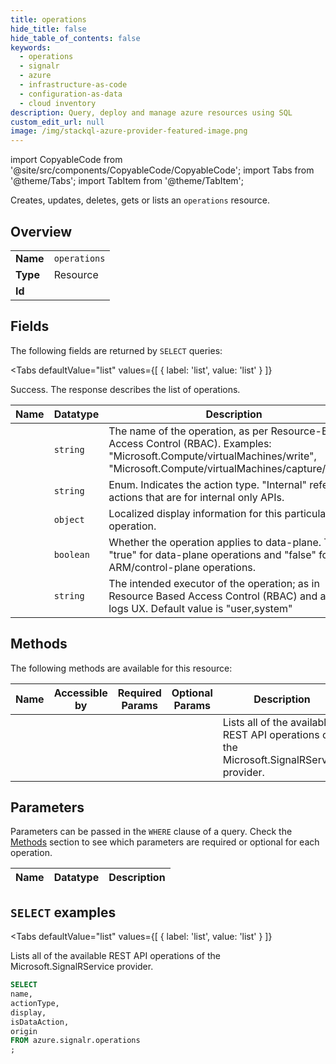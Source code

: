 ```yaml
--- 
title: operations
hide_title: false
hide_table_of_contents: false
keywords:
  - operations
  - signalr
  - azure
  - infrastructure-as-code
  - configuration-as-data
  - cloud inventory
description: Query, deploy and manage azure resources using SQL
custom_edit_url: null
image: /img/stackql-azure-provider-featured-image.png
---
```


import CopyableCode from '@site/src/components/CopyableCode/CopyableCode';
import Tabs from '@theme/Tabs';
import TabItem from '@theme/TabItem';

Creates, updates, deletes, gets or lists an <code>operations</code> resource.

## Overview
<table><tbody>
<tr><td><b>Name</b></td><td><code>operations</code></td></tr>
<tr><td><b>Type</b></td><td>Resource</td></tr>
<tr><td><b>Id</b></td><td><CopyableCode code="azure.signalr.operations" /></td></tr>
</tbody></table>

## Fields

The following fields are returned by `SELECT` queries:

<Tabs
    defaultValue="list"
    values={[
        { label: 'list', value: 'list' }
    ]}
>
<TabItem value="list">

Success. The response describes the list of operations.

<table>
<thead>
    <tr>
    <th>Name</th>
    <th>Datatype</th>
    <th>Description</th>
    </tr>
</thead>
<tbody>
<tr>
    <td><CopyableCode code="name" /></td>
    <td><code>string</code></td>
    <td>The name of the operation, as per Resource-Based Access Control (RBAC). Examples: "Microsoft.Compute/virtualMachines/write", "Microsoft.Compute/virtualMachines/capture/action"</td>
</tr>
<tr>
    <td><CopyableCode code="actionType" /></td>
    <td><code>string</code></td>
    <td>Enum. Indicates the action type. "Internal" refers to actions that are for internal only APIs.</td>
</tr>
<tr>
    <td><CopyableCode code="display" /></td>
    <td><code>object</code></td>
    <td>Localized display information for this particular operation.</td>
</tr>
<tr>
    <td><CopyableCode code="isDataAction" /></td>
    <td><code>boolean</code></td>
    <td>Whether the operation applies to data-plane. This is "true" for data-plane operations and "false" for ARM/control-plane operations.</td>
</tr>
<tr>
    <td><CopyableCode code="origin" /></td>
    <td><code>string</code></td>
    <td>The intended executor of the operation; as in Resource Based Access Control (RBAC) and audit logs UX. Default value is "user,system"</td>
</tr>
</tbody>
</table>
</TabItem>
</Tabs>

## Methods

The following methods are available for this resource:

<table>
<thead>
    <tr>
    <th>Name</th>
    <th>Accessible by</th>
    <th>Required Params</th>
    <th>Optional Params</th>
    <th>Description</th>
    </tr>
</thead>
<tbody>
<tr>
    <td><a href="#list"><CopyableCode code="list" /></a></td>
    <td><CopyableCode code="select" /></td>
    <td></td>
    <td></td>
    <td>Lists all of the available REST API operations of the Microsoft.SignalRService provider.</td>
</tr>
</tbody>
</table>

## Parameters

Parameters can be passed in the `WHERE` clause of a query. Check the [Methods](#methods) section to see which parameters are required or optional for each operation.

<table>
<thead>
    <tr>
    <th>Name</th>
    <th>Datatype</th>
    <th>Description</th>
    </tr>
</thead>
<tbody>
</tbody>
</table>

## `SELECT` examples

<Tabs
    defaultValue="list"
    values={[
        { label: 'list', value: 'list' }
    ]}
>
<TabItem value="list">

Lists all of the available REST API operations of the Microsoft.SignalRService provider.

```sql
SELECT
name,
actionType,
display,
isDataAction,
origin
FROM azure.signalr.operations
;
```
</TabItem>
</Tabs>

